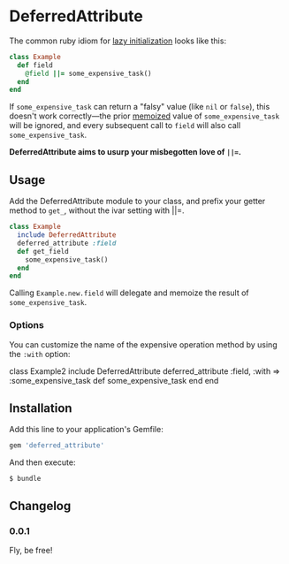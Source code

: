 # DeferredAttribute

The common ruby idiom for [lazy initialization](http://en.wikipedia.org/wiki/Lazy_initialization)
looks like this:

``` ruby
class Example
  def field
    @field ||= some_expensive_task()
  end
end
```

If ```some_expensive_task``` can return a "falsy" value (like ```nil``` or ```false```), this
doesn't work correctly—the prior [memoized](http://en.wikipedia.org/wiki/Memoization) value of
```some_expensive_task``` will be ignored, and every subsequent call to ```field``` will also call
```some_expensive_task```.

__DeferredAttribute aims to usurp your misbegotten love of ```||=```.__


## Usage

Add the DeferredAttribute module to your class, and prefix your getter method to ```get_```, without
the ivar setting with ||=.

``` ruby
class Example
  include DeferredAttribute
  deferred_attribute :field
  def get_field
    some_expensive_task()
  end
end
```

Calling ```Example.new.field``` will delegate and memoize the result of ```some_expensive_task```.

### Options

You can customize the name of the expensive operation method by using the ```:with``` option:

class Example2
  include DeferredAttribute
  deferred_attribute :field, :with => :some_expensive_task
  def some_expensive_task
  end
end

## Installation

Add this line to your application's Gemfile:

``` ruby
gem 'deferred_attribute'
```

And then execute:

    $ bundle

## Changelog

### 0.0.1

Fly, be free!

